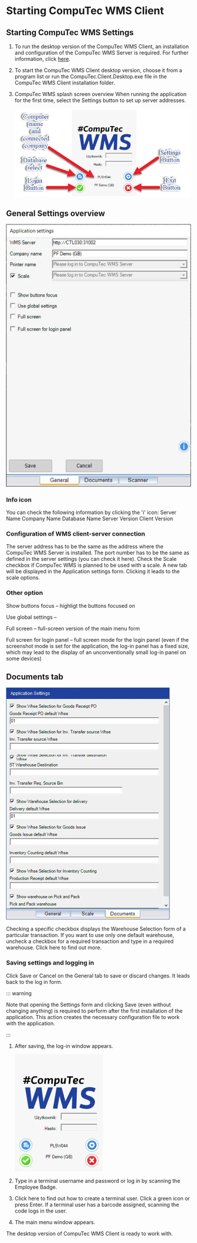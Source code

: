 # Starting CompuTec WMS Client

## Starting CompuTec WMS Settings

1. To run the desktop version of the CompuTec WMS Client, an installation and configuration of the CompuTec WMS Server is required. For further information, click [here](./../administror-guide/installation/wms-server/wms-server.md).

2. To start the CompuTec WMS Client desktop version, choose it from a program list or run the CompuTec.Client.Desktop.exe file in the CompuTec WMS Client installation folder.

3. CompuTec WMS splash screen overview
   When running the application for the first time, select the Settings button to set up server addresses.

   ![WMS Main Screen](./media/wms-main-screen.webp)

## General Settings overview

![General Settings](./media/application-settings-general.webp)

### Info icon

You can check the following information by clicking the 'i' icon:
Server Name
Company Name
Database Name
Server Version
Client Version

### Configuration of WMS client-server connection

The server address has to be the same as the address where the CompuTec WMS Server is installed.
The port number has to be the same as defined in the server settings (you can check it here).
Check the Scale checkbox if CompuTec WMS is planned to be used with a scale. A new tab will be displayed in the Application settings form. Clicking it leads to the scale options.

### Other option

Show buttons focus – highligt the buttons focused on

Use global settings –

Full screen – full-screen version of the main menu form

Full screen for login panel – full screen mode for the login panel (even if the screenshot mode is set for the application, the log-in panel has a fixed size, which may lead to the display of an unconventionally small log-in panel on some devices)

## Documents tab

![Document Tab](./media/application-settings-document.webp)

Checking a specific checkbox displays the Warehouse Selection form of a particular transaction. If you want to use only one default warehouse, uncheck a checkbox for a required transaction and type in a required warehouse. Click here to find out more.

### Saving settings and logging in

Click Save or Cancel on the General tab to save or discard changes. It leads back to the log in form.

::: warning

Note that opening the Settings form and clicking Save (even without changing anything) is required to perform after the first installation of the application. This action creates the necessary configuration file to work with the application.

:::

1. After saving, the log-in window appears.

   ![Login](./media/wms-login.webp)

2. Type in a terminal username and password or log in by scanning the Employee Badge.

3. Click here to find out how to create a terminal user. Click a green icon or press Enter. If a terminal user has a barcode assigned, scanning the code logs in the user.

4. The main menu window appears.

The desktop version of CompuTec WMS Client is ready to work with.
